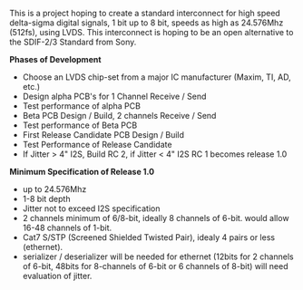 This is a project hoping to create a standard interconnect for high speed delta-sigma digital signals, 1 bit up to 8 bit, speeds as high as 24.576Mhz (512fs), using LVDS. This interconnect is hoping to be an open alternative to the SDIF-2/3 Standard from Sony.

**Phases of Development**

  * Choose an LVDS chip-set from a major IC manufacturer (Maxim, TI, AD, etc.)
  * Design alpha PCB's for 1 Channel Receive / Send
  * Test performance of alpha PCB
  * Beta PCB Design / Build, 2 channels Receive / Send
  * Test performance of Beta PCB
  * First Release Candidate PCB Design / Build
  * Test Performance of Release Candidate
  * If Jitter > 4" I2S, Build RC 2, if Jitter < 4" I2S RC 1 becomes release 1.0

**Minimum Specification of Release 1.0**

  * up to 24.576Mhz
  * 1-8 bit depth
  * Jitter not to exceed I2S specification
  * 2 channels minimum of 6/8-bit, ideally 8 channels of 6-bit. would allow 16-48 channels of 1-bit.
  * Cat7 S/STP (Screened Shielded Twisted Pair), idealy 4 pairs or less (ethernet).
  * serializer / deserializer will be needed for ethernet (12bits for 2 channels of 6-bit, 48bits for 8-channels of 6-bit or 6 channels of 8-bit) will need evaluation of jitter.